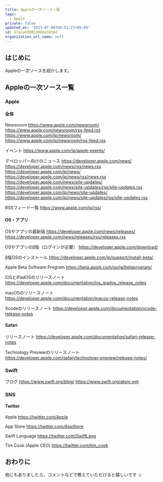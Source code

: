 ```yaml
---
title: Appleの一次ソース一覧
tags:
  - Apple
private: false
updated_at: '2023-07-06T09:51:27+09:00'
id: 57aca65085308be3638d
organization_url_name: null
---
```

## はじめに

Appleの一次ソースを紹介します。

## Appleの一次ソース一覧

### Apple

#### 全体

Newsroom
https://www.apple.com/newsroom/
https://www.apple.com/newsroom/rss-feed.rss
https://www.apple.com/jp/newsroom/
https://www.apple.com/jp/newsroom/rss-feed.rss

イベント
https://www.apple.com/jp/apple-events/

デベロッパー向けのニュース
https://developer.apple.com/news/
https://developer.apple.com/news/rss/news.rss
https://developer.apple.com/jp/news/
https://developer.apple.com/jp/news/rss/news.rss
https://developer.apple.com/news/site-updates/
https://developer.apple.com/news/site-updates/rss/site-updates.rss
https://developer.apple.com/jp/news/site-updates/
https://developer.apple.com/jp/news/site-updates/rss/site-updates.rss

RSSフィード一覧
https://www.apple.com/jp/rss/

#### OS・アプリ

OSやアプリの最新版
https://developer.apple.com/news/releases/
https://developer.apple.com/news/releases/rss/releases.rss

OSやアプリのβ版（ログインが必要）
https://developer.apple.com/download/

β版OSのインストール
https://developer.apple.com/jp/support/install-beta/

Apple Beta Software Program
https://beta.apple.com/sp/ja/betaprogram/

iOSとiPadOSのリリースノート
https://developer.apple.com/documentation/ios_ipados_release_notes

macOSのリリースノート
https://developer.apple.com/documentation/macos-release-notes

Xcodeのリリースノート
https://developer.apple.com/documentation/xcode-release-notes

#### Safari

リリースノート
https://developer.apple.com/documentation/safari-release-notes

Technology Previewのリリースノート
https://developer.apple.com/safari/technology-preview/release-notes/

### Swift

ブログ
https://www.swift.org/blog/
https://www.swift.org/atom.xml

### SNS

#### Twitter

Apple
https://twitter.com/Apple

App Store
https://twitter.com/AppStore

Swift Language
https://twitter.com/SwiftLang

Tim Cook (Apple CEO)
https://twitter.com/tim_cook

## おわりに

他にもありましたら、コメントなどで教えていただけると嬉しいです :relaxed:
